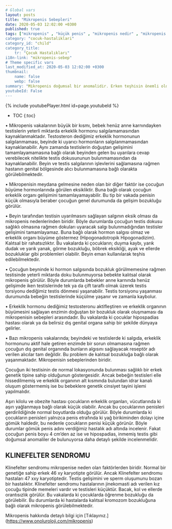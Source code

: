 ```yaml
---
# Global vars
layout: posts
title: "Mikropenis Sebepleri"
date: 2020-05-03 12:02:00 +0300
published: true
tags: ["mikropenis" , "küçük penis" , "mikropenis nedir" , "mikropenis nedeni" , "mikropenis neden olur" , "küçük penis nedeni" , "mikropenis sebebi" , "klinefelter sendromu" , "mikropenis tedavi" , "mikropenis çözüm" , "mikropenis hormon" ,"mikropenis ilaç" , "küçük penis tedavi" , "mikropenis ameliyat" , "mikropenis hormon" , "mikropenis teşhis" , "mikropenis kan tahlili" , "mikropenis genetik tahlili" , "mikropenis estetiği" , "yenidoğanda mikropenis" , "]
category: "cocuk-hastaliklari"
category_id: "child"
category_title:
    tr: "Çocuk Hastalıkları"
i18n-link: "mikropenis-sebep"
# Theme specific vars
last_modified_at: 2020-05-03 12:02:00 +0300
thumbnail:
    name: false
    webp: false
summary: "Mikropenis doğumsal bir anomalidir. Erken teşhisin önemli olduğu mikropenis hastalığı genelde maalesef geç teşhis edilir. Erken dönemde yapılan tedavi daha iyi sonuç verir."
youtubeId: False
---
```

{% include youtubePlayer.html id=page.youtubeId %}

* TOC
{:toc}


•	Mikropenis vakalarının büyük bir kısmı, bebek henüz anne karnındayken testislerin yeterli miktarda erkeklik hormonu salgılamamasından kaynaklanmaktadır. Testosteron dediğimiz erkeklik hormonunun salgılanmaması, beyinde ki uyarıcı hormonların salgılanmamasından kaynaklanabilir. Aynı zamanda testislerin doğuştan gelişimini tamamlayamamasına bağlı olarak beyinden gelen bu uyarılara cevap verebilecek nitelikte testis dokusununun bulunmamasından da kaynaklanabilir. Beyin ve testis salgılarının işlevlerini sağlamasına rağmen hastanın genital bölgesinde alıcı bulunmamasına bağlı olarakta görülebilmektedir.

•	Mikropenisin meydana gelmesine neden olan bir diğer faktör ise çocuğun büyüme hormonlarında görülen eksikliktir. Buna bağlı olarak çocuğun erkeklik organı gelişimini tamamlayamayabilir. Bu tip bir vakada penisin küçük olmasıyla beraber çocuğun genel durumunda da gelişim bozukluğu görülür.

•	Beyin tarafından testisin uyarılmasını sağlayan salgının eksik olması da mikropenis nedenlerinden biridir. Böyle durumlarda çocuğun testis dokusu sağlıklı olmasına rağmen dokuları uyaracak salgı bulunmadığından testisler gelişimini tamamlayamaz. Buna bağlı olarak hormon salgısı olmaz ve erkeklik organı büyüme göstermez (Hipogonadotropik Hipogonadizim). Kalıtsal bir rahatsızlıktır. Bu vakalarda ki çocukların; duyma kaybı, yarık dudak ve yarık yanak, görme bozukluğu, böbrek eksikliği, ayak ve ellerde bozukluklar gibi problemleri olabilir. Beyin emarı kullanılarak teşhis edilebilmektedir.

•	Çocuğun beyninde ki hormon salgısında bozukluk görülmemesine rağmen testisinde yeterli miktarda doku bulunmuyorsa bebekte kalıtsal olarak mikropenis görülür. Böyle durumlarda bebekler anne karnında henüz gelişimde iken testislerinde tek ya da çift taraflı olmak üzerek testis torsiyonu dediğimiz testis dönmesi yaşanabilir. Testis torsiyonu yaşanması durumunda bebeğin testislerinde küçülme yaşanır ve zamanla kaybolur.

•	Erkeklik hormonu dediğimiz testosteronu aktifleştiren ve erkeklik organının büyümesini sağlayan enzimin doğuştan bir bozukluk olarak oluşmaması da mikropenisin sebepleri arasındadır. Bu vakalarda ki çocuklar hipospadias hastası olarak ya da belirsiz dış genital organa sahip bir şekilde dünyaya gelirler.

•	Bazı mikropenis vakalarında; beyindeki ve testislerde ki salgıda, erkeklik hormonunu aktif hale getiren enzimde bir sorun olmamasına rağmen çocuğun dış genital organında bunların algısını sağlayacak reseptör adı verilen alıcılar tam değildir. Bu problem de kalıtsal bozukluğa bağlı olarak yaşanmaktadır. Mikropenisin sebeplerinden biridir.

Çocuğun iki testisinin de normal lokasyonunda bulunması sağlıklı bir erkek genetik tipine sahip olduğunun göstergesidir. Ancak bebeğin testisleri elle hissedilmemiş ve erkeklik organının alt kısmında bulundan idrar kanalı oluşum göstermemiş ise bu bebeklere genetik cinsiyet tayini işlemi yapılmalıdır.

Aşırı kilolu ve obezite hastası çocukların erkeklik organları, vücutlarında ki aşırı yağlanmaya bağlı olarak küçük olabilir. Ancak bu çocuklarının penisleri gerdirildiğinde normal boyutlarda olduğu görülür. Böyle durumlarda ki çocukların penisleri yalnızca penis etrafında ki yağ birikiminden dolayı içine gömük haldedir, bu nedenle çocukların penisi küçük görünür. Böyle durumlar gömük penis adını verdiğimiz hastalık adı altında incelenir. Fakat çocuğun penis boyu 4 cm’den az ise ve hipospadias, inmemiş testis gibi doğumsal anomaliler de bulunuyorsa daha detaylı şekilde incelenmelidir.


## KLINEFELTER SENDROMU

Klinefelter sendromu mikropenise neden olan faktörlerden biridir. Normal bir genetiğe sahip erkek 46 xy karyotipte görülür. Ancak Klinefelter sendromu hastaları 47 xxy karyotiptedir. Testis gelişimini ve sperm oluşumunu bozan bir hastalıktır. Klinefelter sendromu hastalarının jinekomasti adı verilen kız çocuğu tipinde memeleri vardır ve testisleri küçüktür. Bacak, kol ve ellerde orantısızlık görülür. Bu vakalarda ki çocuklarda öğrenme bozukluğu da görülebilir. Bu durumlarda ki hastalarda kalıtsal kromozom bozukluğuna bağlı olarak mikropenis görülebilmektedir.


Mikropenis hakkında detaylı bilgi için [Tıklayınız.] (https://www.onoluroloji.com/mikropenis)
